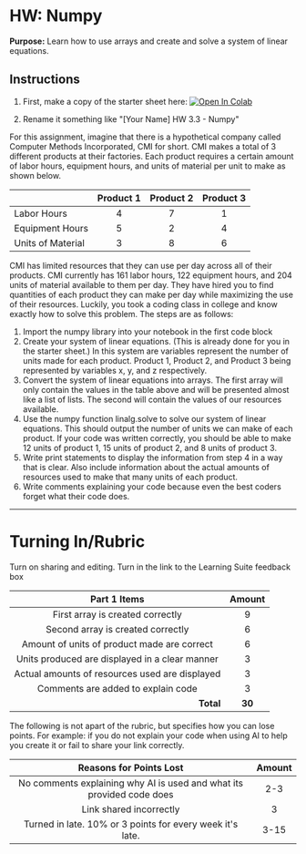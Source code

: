 # HW: Numpy

**Purpose:** Learn how to use arrays and create and solve a system of linear equations.

## Instructions

1. First, make a copy of the starter sheet here: <a href="https://colab.research.google.com/github/byu-cce270/content/blob/main/docs/unit3/02_numpy%5BYour_Name%5D_HW_3_3_Numpy.ipynb" target="_blank"><img src="https://colab.research.google.com/assets/colab-badge.svg" alt="Open In Colab"/></a>

2. Rename it something like "[Your Name] HW 3.3 - Numpy"

For this assignment, imagine that there is a hypothetical company called Computer Methods Incorporated, CMI for short. CMI makes a total of 3 different products at their factories. Each product requires a certain amount of labor hours, equipment hours, and units of material per unit to make as shown below.

|                   | Product 1 | Product 2 | Product 3 |
|-------------------|:---------:|:---------:|:---------:|
| Labor Hours       |     4     |     7     |     1     |
| Equipment Hours   |     5     |     2     |     4     |
| Units of Material |     3     |     8     |     6     |

CMI has limited resources that they can use per day across all of their products. CMI currently has 161 labor hours, 122 equipment hours, and 204 units of material available to them per day. They have hired you to find quantities of each product they can make per day while maximizing the use of their resources. Luckily, you took a coding class in college and know exactly how to solve this problem. The steps are as follows:

1. Import the numpy library into your notebook in the first code block
2. Create your system of linear equations. (This is already done for you in the starter sheet.) In this system are variables represent the number of units made for each product. Product 1, Product 2, and Product 3 being represented by variables x, y, and z respectively.
3. Convert the system of linear equations into arrays. The first array will only contain the values in the table above and will be presented almost like a list of lists. The second will contain the values of our resources available.
4. Use the numpy function linalg.solve to solve our system of linear equations. This should output the number of units we can make of each product. If your code was written correctly, you should be able to make 12 units of product 1, 15 units of product 2, and 8 units of product 3.
5. Write print statements to display the information from step 4 in a way that is clear. Also include information about the actual amounts of resources used to make that many units of each product.
6. Write comments explaining your code because even the best coders forget what their code does.

---

# Turning In/Rubric

Turn on sharing and editing. Turn in the link to the Learning Suite feedback box

|                **Part 1 Items**                | **Amount** |  
|:----------------------------------------------:|:----------:|
|        First array is created correctly        |     9      |
|       Second array is created correctly        |     6      |
|  Amount of units of product made are correct   |     6      |
| Units produced are displayed in a clear manner |     3      |
| Actual amounts of resources used are displayed |     3      |
|       Comments are added to explain code       |     3      |
| <div style="text-align: right">**Total**</div> |   **30**   |


The following is not apart of the rubric, but specifies how you can lose points. For example: if you do not explain your code when using AI to help you create it or fail to share your link correctly.


|                      **Reasons for Points Lost**                      | **Amount** |  
|:---------------------------------------------------------------------:|:----------:|
| No comments explaining why AI is used and what its provided code does |    2-3     |
|                        Link shared incorrectly                        |     3      |
|       Turned in late. 10% or 3 points for every week it's late.       |    3-15    |





